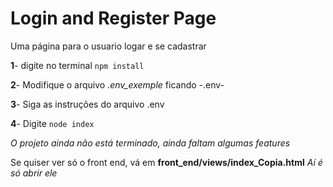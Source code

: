 # Login and Register Page
 Uma página para o usuario logar e se cadastrar

**1**- digite no terminal ``npm install``

**2**- Modifique o arquivo _.env_exemple_ ficando -.env-

**3**- Siga as instruções do arquivo .env

**4**- Digite ``node index``

*_O projeto ainda não está terminado, ainda faltam algumas features_*

Se quiser ver só o front end, vá em **front_end/views/index_Copia.html** *_Aí é só abrir ele_*


